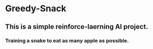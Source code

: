 # Greedy-Snack

## This is a simple reinforce-laerning AI project.

### Training a snake to eat as many apple as possible.
